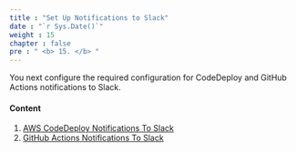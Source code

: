 ```yaml
---
title : "Set Up Notifications to Slack"
date : "`r Sys.Date()`"
weight : 15
chapter : false
pre : " <b> 15. </b> "
---
```


You next configure the required configuration for CodeDeploy and GitHub Actions notifications to Slack.

#### Content

1. [AWS CodeDeploy Notifications To Slack](1-aws-codedeploy-notifications-to-slack)
2. [GitHub Actions Notifications To Slack](2-github-actions-notifications-to-slack)